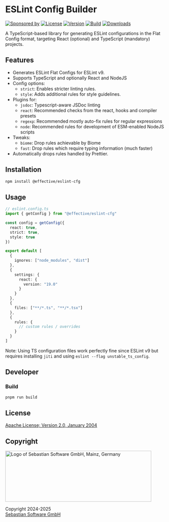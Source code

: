 # ESLint Config Builder

[![Sponsored by][sponsor-img]][sponsor] [![License][github-license-img]][github] [![Version][npm-version-img]][npm] [![Build][github-action-img]][github] [![Downloads][npm-downloads-img]][npm]

[sponsor]: https://www.sebastian-software.de
[sponsor-img]: https://badgen.net/badge/Sponsored%20by/Sebastian%20Software/c41e54
[npm]: https://www.npmjs.com/package/@effective/eslint-cfg
[npm-downloads-img]: https://badgen.net/npm/dm/@effective/eslint-cfg
[npm-version-img]: https://badgen.net/npm/v/@effective/eslint-cfg
[github]: https://github.com/sebastian-software/effective-eslint-cfg
[github-license-img]: https://badgen.net/github/license/sebastian-software/effective-eslint-cfg
[github-action-img]: https://github.com/sebastian-software/effective-eslint-cfg/actions/workflows/node.js.yml/badge.svg

A TypeScript-based library for generating ESLint configurations in the Flat Config format, targeting React (optional) and TypeScript (mandatory) projects.

## Features

- Generates ESLint Flat Configs for ESLint v9.
- Supports TypeScript and optionally React and NodeJS
- Config options:
  - `strict`: Enables stricter linting rules.
  - `style`: Adds additional rules for style guidelines.
- Plugins for:
  - `jsdoc`: Typescript-aware JSDoc linting
  - `react`: Recommended checks from the react, hooks and compiler presets
  - `regexp`: Recommended mostly auto-fix rules for regular expressions
  - `node`: Recommended rules for development of ESM-enabled NodeJS scripts
- Tweaks:
  - `biome`: Drop rules achievable by Biome
  - `fast`: Drop rules which require typing information (much faster)
- Automatically drops rules handled by Prettier.

## Installation

```bash
npm install @effective/eslint-cfg
```

## Usage

```ts
// eslint.config.ts
import { getConfig } from "@effective/eslint-cfg"

const config = getConfig({
  react: true,
  strict: true,
  style: true
})

export default [
  {
    ignores: ["node_modules", "dist"]
  },
  {
    settings: {
      react: {
        version: "19.0"
      }
    }
  },
  {
    files: ["**/*.ts", "**/*.tsx"]
  },
  {
    rules: {
      // custom rules / overrides
    }
  }
]
```

Note: Using TS configuration files work perfectly fine since ESLint v9 but requires installing `jiti` and using `eslint --flag unstable_ts_config`.

## Developer

### Build

```bash
pnpm run build
```

## License

[Apache License; Version 2.0, January 2004](http://www.apache.org/licenses/LICENSE-2.0)

## Copyright

<img src="https://cdn.rawgit.com/sebastian-software/sebastian-software-brand/0d4ec9d6/sebastiansoftware-en.svg" alt="Logo of Sebastian Software GmbH, Mainz, Germany" width="460" height="160"/>

Copyright 2024-2025<br/>[Sebastian Software GmbH](https://www.sebastian-software.de)
